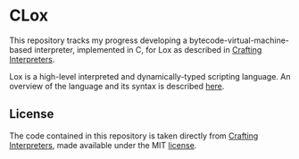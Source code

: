 # CLox

This repository tracks my progress developing a bytecode-virtual-machine-based interpreter, implemented in C, for Lox as described in [Crafting Interpreters](http://craftinginterpreters.com/contents.html).

Lox is a high-level interpreted and dynamically-typed scripting language. An overview of the language and its syntax is described [here](https://craftinginterpreters.com/the-lox-language.html).

## License

The code contained in this repository is taken directly from [Crafting Interpreters](http://craftinginterpreters.com/contents.html), made available under the MIT [license](LICENSE).
